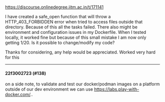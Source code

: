 https://discourse.onlinedegree.iitm.ac.in/t/171141

I have created a safe_open function that will throw a HTTP_403_FORBIDDEN error when tried to access files outside that directory. Because of this all the tasks failed. There also might be environment and configuration issues in my Dockerfile. When I tested locally, it worked fine but because of this small mistake I am now only getting 1/20. Is it possible to change/modify my code?</p>
<p>Thanks for considering, any help would be appreciated. Worked very hard for this</p><hr>

<h4>22f3002723 (#138)</h4>
<p>on a side note, to validate and test our docker/podman images on a platform outside of our dev environment we can use <a href="https://labs.play-with-docker.com/" rel="noopener nofollow ugc">https://labs.play-with-docker.com/</a>..
